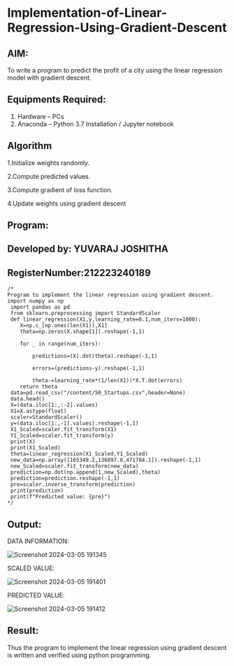 # Implementation-of-Linear-Regression-Using-Gradient-Descent

## AIM:
To write a program to predict the profit of a city using the linear regression model with gradient descent.

## Equipments Required:
1. Hardware – PCs
2. Anaconda – Python 3.7 Installation / Jupyter notebook

## Algorithm
 1.Initialize weights randomly.
 
 2.Compute predicted values. 
 
 3.Compute gradient of loss function.
 
 4.Update weights using gradient descent

## Program:
## Developed by: YUVARAJ JOSHITHA
## RegisterNumber:212223240189
```
/*
Program to implement the linear regression using gradient descent.
import numpy as np
 import pandas as pd
 from sklearn.preprocessing import StandardScaler
 def linear_regression(X1,y,learning_rate=0.1,num_iters=1000):
    X=np.c_[np.ones(len(X1)),X1]
    theta=np.zeros(X.shape[1]).reshape(-1,1)
    
    for _ in range(num_iters):
        
        predictions=(X).dot(theta).reshape(-1,1)
        
        errors=(predictions-y).reshape(-1,1)
        
        theta-=learning_rate*(1/len(X1))*X.T.dot(errors)
    return theta
 data=pd.read_csv("/content/50_Startups.csv",header=None)
 data.head()
 X=(data.iloc[1:,:-2].values)
 X1=X.astype(float)
 scaler=StandardScaler()
 y=(data.iloc[1:,-1].values).reshape(-1,1)
 X1_Scaled=scaler.fit_transform(X1)
 Y1_Scaled=scaler.fit_transform(y)
 print(X)
 print(X1_Scaled)
 theta=linear_regression(X1_Scaled,Y1_Scaled)
 new_data=np.array([165349.2,136897.8,471784.1]).reshape(-1,1)
 new_Scaled=scaler.fit_transform(new_data)
 prediction=np.dot(np.append(1,new_Scaled),theta)
 prediction=prediction.reshape(-1,1)
 pre=scaler.inverse_transform(prediction)
 print(prediction)
 print(f"Predicted value: {pre}")
*/
```

## Output:
DATA INFORMATION:

![Screenshot 2024-03-05 191345](https://github.com/Joshitha-YUVARAJ/Implementation-of-Linear-Regression-Using-Gradient-Descent/assets/145742770/9eedd354-5012-4999-aaed-95ea506cf1dc)

SCALED VALUE:

![Screenshot 2024-03-05 191401](https://github.com/Joshitha-YUVARAJ/Implementation-of-Linear-Regression-Using-Gradient-Descent/assets/145742770/aae63047-c313-4ba2-a54f-4f6fa81a5baf)


PREDICTED VALUE:

![Screenshot 2024-03-05 191412](https://github.com/Joshitha-YUVARAJ/Implementation-of-Linear-Regression-Using-Gradient-Descent/assets/145742770/14461323-5578-4151-a609-36f6eaedfba1)




## Result:
Thus the program to implement the linear regression using gradient descent is written and verified using python programming.
